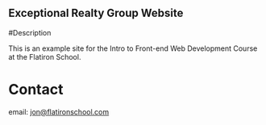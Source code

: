 Exceptional Realty Group Website
---

#Description 

This is an example site for the Intro to Front-end Web Development Course at the Flatiron School.

# Contact 

email: jon@flatironschool.com
